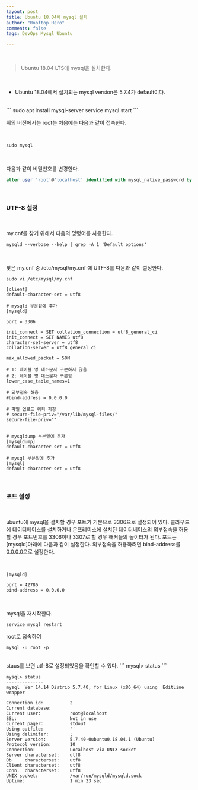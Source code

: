 ```yaml
---
layout: post
title: Ubuntu 18.04에 mysql 설치  
author: "Rooftop Hero"
comments: false
tags: DevOps Mysql Ubuntu

---
```


<br>

> Ubuntu 18.04 LTS에 mysql을 설치한다.

<br>

* Ubuntu 18.04에서 설치되는 mysql version은 5.7.4가 default이다. 

<br>
```
sudo apt install mysql-server
service mysql start
```
<br>

위의 버전에서는 root는 처음에는 다음과 같이 접속한다.

<br>

```
sudo mysql
```
<br>

다음과 같이 비밀번호를 변경한다.

```sql
alter user 'root'@'localhost' identified with mysql_native_password by '1234';
```
<br>

### UTF-8 설정

<br>

my.cnf를 찾기 위해서 다음의 명령어를 사용한다.

```
mysqld --verbose --help | grep -A 1 'Default options'
```
<br>

찾은 my.cnf 중 /etc/mysql/my.cnf 에 UTF-8를 다음과 같이 설정한다.

```
sudo vi /etc/mysql/my.cnf
```
```
[client]
default-character-set = utf8
 
# mysqld 부분밑에 추가
[mysqld]

port = 3306

init_connect = SET collation_connection = utf8_general_ci
init_connect = SET NAMES utf8
character-set-server = utf8
collation-server = utf8_general_ci
 
max_allowed_packet = 50M

# 1: 테이블 명 대소문자 구분하지 않음
# 2: 테이블 명 대소문자 구분함
lower_case_table_names=1
 
# 외부접속 허용
#bind-address = 0.0.0.0
 
# 파일 업로드 위치 지정 
# secure-file-priv="/var/lib/mysql-files/"
secure-file-priv=""


# mysqldump 부분밑에 추가
[mysqldump]
default-character-set = utf8
 
# mysql 부분밑에 추가
[mysql]
default-character-set = utf8
```
<br>

### 포트 설정 

<br>

ubuntu에 mysql을 설치할 경우 포트가 기본으로 3306으로 설정되어 있다. 클라우드에 데이터베이스를 설치하거나 온프레미스에 설치된 데이터베이스의 외부접속을 허용할 경우 포트번호를 3306이나 3307로 할 경우 해커들의 놀이터가 된다. 포트는 [mysqld]아래에 다음과 같이 설정한다. 외부접속을 허용하려면 bind-address를 0.0.0.0으로 설정한다.

<br>

```
[mysqld]

port = 42786
bind-address = 0.0.0.0
```

<br>

mysql을 재시작한다.

```
service mysql restart
```

root로 접속하여 

```
mysql -u root -p
```
<br>
staus를 보면 utf-8로 설정되었음을 확인할 수 있다.
```
mysql> status
```

```
mysql> status
--------------
mysql  Ver 14.14 Distrib 5.7.40, for Linux (x86_64) using  EditLine wrapper

Connection id:          2
Current database:       
Current user:           root@localhost
SSL:                    Not in use
Current pager:          stdout
Using outfile:          ''
Using delimiter:        ;
Server version:         5.7.40-0ubuntu0.18.04.1 (Ubuntu)
Protocol version:       10
Connection:             Localhost via UNIX socket
Server characterset:    utf8
Db     characterset:    utf8
Client characterset:    utf8
Conn.  characterset:    utf8
UNIX socket:            /var/run/mysqld/mysqld.sock
Uptime:                 1 min 23 sec
```

